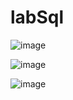 # labSql

![image](https://github.com/waay01/labSql/assets/109155301/da8e5b26-1484-4993-a28a-d5235dc306c7)

![image](https://github.com/waay01/labSql/assets/109155301/182767e8-cdbf-47e2-b120-d66cc9152600)

![image](https://github.com/waay01/labSql/assets/109155301/e48ebf3b-28ef-4112-9ac6-4326687d62ff)
